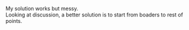 My solution works but messy.\
Looking at discussion, a better solution is to start from boaders to rest of points.
